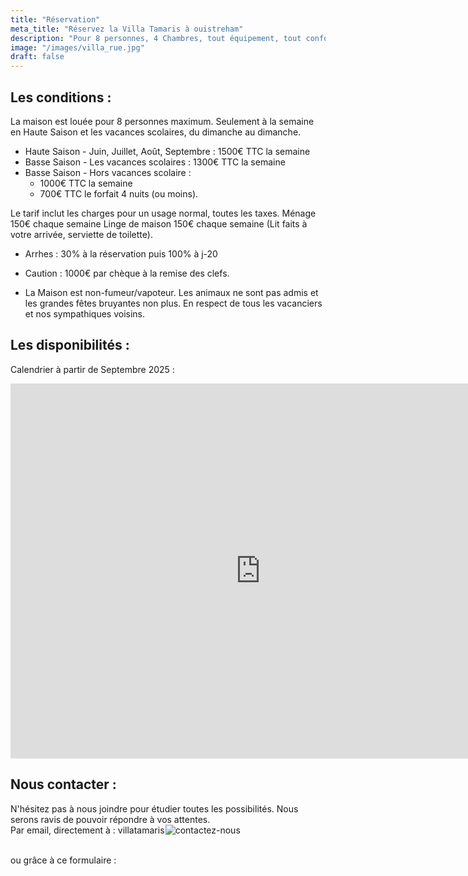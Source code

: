 ```yaml
---
title: "Réservation"
meta_title: "Réservez la Villa Tamaris à ouistreham"
description: "Pour 8 personnes, 4 Chambres, tout équipement, tout confort, prestation haut de gamme."
image: "/images/villa_rue.jpg"
draft: false
---
```


<h2> Les conditions : </h2>
La maison est louée pour 8 personnes maximum. Seulement à la semaine en Haute Saison et les vacances scolaires, du dimanche au dimanche.

- Haute Saison - Juin, Juillet, Août, Septembre : 1500€ TTC la semaine
- Basse Saison - Les vacances scolaires : 1300€ TTC la semaine 
- Basse Saison - Hors vacances scolaire :
    - 1000€ TTC la semaine
    - 700€ TTC le forfait 4 nuits (ou moins).

Le tarif inclut les charges pour un usage normal, toutes les taxes.
Ménage 150€ chaque semaine
Linge de maison 150€ chaque semaine (Lit faits à votre arrivée, serviette de toilette).

- Arrhes : 30% à la réservation puis 100% à j-20 
- Caution : 1000€ par chèque à la remise des clefs. 

- La Maison est non-fumeur/vapoteur. Les animaux ne sont pas admis et les grandes fêtes bruyantes non plus. En respect de tous les vacanciers et nos sympathiques voisins. 

<h2>Les disponibilités : </h2> 

 Calendrier à partir de Septembre 2025 :

<iframe src="https://calendar.google.com/calendar/embed?height=600&wkst=7&ctz=Europe%2FParis&showPrint=0&showTz=0&showTabs=0&src=Y2Q1OTBhN2E4ZmU4YmViZmYzMzM4NjUyZTE3ZWE5YjMxMGNmZmMzNDdmZjg4ZjhkYTdmNTMxZmYzNWI0MTAzNEBncm91cC5jYWxlbmRhci5nb29nbGUuY29t&color=%23795548" style="border-width:0" width="800" height="600" frameborder="0" scrolling="no"></iframe>

<br/>
<h2>Nous contacter  :</h2>
N'hésitez pas à nous joindre pour étudier toutes les possibilités. Nous serons ravis de pouvoir répondre à vos attentes.
<br/>
  Par email, directement à : 
  <span class="text-lg md:text-xl font-semibold" style="display: inline-block; white-space: nowrap;">
    <span style="margin-right: -0.1em;">villatamaris</span>
    <img
      src="/images/contact.png"
      alt="contactez-nous"
      class="inline align-middle w-auto h-6"
      style="margin-left: -0.1em;"
    />
  </span>


<br/>ou grâce à ce formulaire : 
<!-- 
<script src="https://static.elfsight.com/platform/platform.js" async></script>
<div class="elfsight-app-af01e587-b07e-4113-bfb9-298c937d72b2 text-center" data-elfsight-app-lazy></div>
-->

<div style="width:100%;height:500px;" data-fillout-id="1s56dizCvrus" data-fillout-embed-type="standard" data-fillout-inherit-parameters data-fillout-dynamic-resize></div><script src="https://server.fillout.com/embed/v1/"></script>